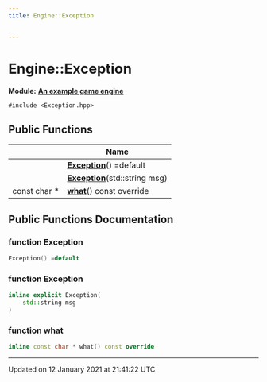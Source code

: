 ```yaml
---
title: Engine::Exception


---
```


# Engine::Exception


**Module:** **[An example game engine](/Modules/group__Engine.md)**



`#include <Exception.hpp>`















## Public Functions

|                | Name           |
| -------------- | -------------- |
|  | **[Exception](/Classes/classEngine_1_1Exception.md#function-exception)**() =default  |
|  | **[Exception](/Classes/classEngine_1_1Exception.md#function-exception)**(std::string msg)  |
| const char * | **[what](/Classes/classEngine_1_1Exception.md#function-what)**() const override  |





















## Public Functions Documentation

### function Exception

```cpp
Exception() =default
```





























### function Exception

```cpp
inline explicit Exception(
    std::string msg
)
```





























### function what

```cpp
inline const char * what() const override
```





































-------------------------------

Updated on 12 January 2021 at 21:41:22 UTC